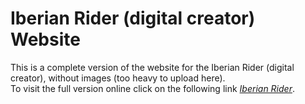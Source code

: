 # Iberian Rider (digital creator) Website
This is a complete version of the website for the Iberian Rider (digital creator), without images (too heavy to upload here).\
To visit the full version online click on the following link *[Iberian Rider]()*.

